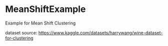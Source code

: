 # MeanShiftExample
Example for Mean Shift Clustering

dataset source: https://www.kaggle.com/datasets/harrywang/wine-dataset-for-clustering
